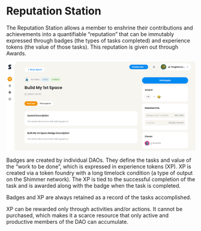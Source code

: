 # Reputation Station

The Reputation Station allows a member to enshrine their contributions and achievements into a quantifiable “reputation” that can be immutably expressed through badges (the types of tasks completed) and experience tokens (the value of those tasks). This reputation is given out through Awards.

![](<../../.gitbook/assets/image (9) (1).png>)

Badges are created by individual DAOs. They define the tasks and value of the “work to be done”, which is expressed in experience tokens (XP). XP is created via a token foundry with a long timelock condition (a type of output on the Shimmer network). The XP is tied to the successful completion of the task and is awarded along with the badge when the task is completed.

Badges and XP are always retained as a record of the tasks accomplished.

XP can be rewarded only through activities and/or actions. It cannot be purchased, which makes it a scarce resource that only active and productive members of the DAO can accumulate.
